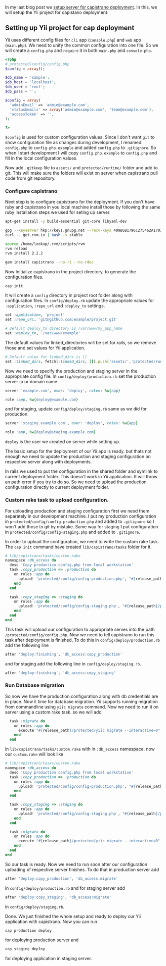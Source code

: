 <!--


---
 "PHP : Deploy Yii app using capistrano"
excerpt: "PHP : Deploy Yii app using capistrano"
date: 2015-06-24 00:00:00 IST
updated: 2015-06-24 00:00:00 IST
categories: php
tags: php, yii, capistrano
---

-->
<!DOCTYPE html>
<html>

<head>
  <title>basic-git-workflow</title>
  <meta charset="utf-8">
  <meta name="viewport" content="width=device-width, initial-scale=1.0">


  <link rel="stylesheet" href="./css/bootstrap.css">
  <link rel="stylesheet" href="./css/bootstrap.grid.css">
  <link rel="stylesheet" href="./css/bootstrap.min.css">
  <link rel="stylesheet" href="./css/bootstrap-reboot.min.css">
  <link rel="stylesheet" href="./css/bootstrap.css.map">
  <link rel="stylesheet" href="./css/blog-home.css">
  <link rel="stylesheet" href="./css/prism.css">
  <script async defer src="./css/prism.js"></script>
</head>

<body>

In my last blog post we [setup server for capistrano deployment](/2015/06/setup-server-for-capistrano-deployment.html). In this, we will setup the Yii project for capistano deployment.

## Setting up Yii project for cap deployment

Yii uses different config files for `cli` app (`console.php`) and `web` app (`main.php`). We need to unify the common configuration into one file. So we will create a `config.php` and `require` it in both `main.php` and `console.php`.

```php
<?php
# protected/config/config.php
$config = array();

$db_name = 'sample';
$db_host = 'localhost';
$db_user = 'root';
$db_pass = '';

$config = array(
  'adminEmail' => 'admin@example.com',
  'statusEmails' => array('admin@example.com', 'team@example.com'),
  'accessToken' => '',
);

?>
```

`$config` is used for custom configuration values. Since I don't want `git` to show configuration file as changes during development, I renamed `config.php` to `config.php.example` and added `config.php` to `.gitignore`. So when I start development I will copy `config.php.example` to `config.php` and fill in the local configuration values.

Now add `.gitkeep` file to `assets/` and `protected/runtime/` folder and add to git. This will make sure the folders will exist on server when capistrano pull code from git repository.

### Configure capistrano

Next step is to configure capistrano for the deployment. If you don't have ruby and capistrano in you local machine install those by following the same ruby installation steps we used for seting up server.

```sh
apt-get install -y build-essential git-core libyaml-dev

gpg --keyserver hkp://keys.gnupg.net --recv-keys 409B6B1796C275462A1703113804BB82D39DC0E3
curl -L get.rvm.io | bash -s stable

source /home/lookup/.rvm/scripts/rvm
rvm reload
rvm install 2.2.2

gem install capistrano --no-ri --no-rdoc
```

Now Initialize capistrano in the project directory, to generate the configuration files.

```sh
cap init
```

It will create a `config` directory in project root folder along with configuration files. In `config/deploy.rb` update the appropriate values for `:application`, `:repo_url` and `:deploy_to` settings.

```ruby
set :application, 'project'
set :repo_url, 'git@github.com:example/project.git'

# Default deploy_to directory is /var/www/my_app_name
set :deploy_to, '/var/www/example'
```

The default values for linked_directories will be set for rails, so we remove those and set values for Yii application.

```ruby
# Default value for linked_dirs is []
set :linked_dirs, fetch(:linked_dirs, []).push('assets/','protected/runtime')
```

Now we need to specify the production and staging server in the appropriate config file.
In `config/deploy/production.rb` set the production server ip or domain name.

```ruby
server 'example.com', user: 'deploy', roles: %w{app}

role :app, %w{deploy@example.com}
```

and for staging, update `config/deploy/staging.rb` same as we did for production.

```ruby
server 'staging.example.com', user: 'deploy', roles: %w{app}

role :app, %w{deploy@staging.example.com}
```

`deploy` is the user we created on server while setting up.

The basic setup for the deployment of our Yii app is ready. but thats not enough we need to update the production and staging configuration on respective server along with deployments.

In rails we used to put the configuration in the shared folder and symlink to current deployment folder. This doesn't work in Yii application. It will throw an path error if you try to do so. So we need to upload the production configuration directly to current deployment folder.

### Custom rake task to upload configuration.

For uploading production and staging configuration first we need them separately in our development machine. I put my production configuration in `protected/config/config-production.php` and added to `.gitignore` so I won't add those to git by mistake. Same way for staging I put configuration in `protected/config/config-staging.php` and added to `.gitignore`.

In order to upload the configuration, we need to write the custom rake task. The `cap init` command have created `lib/capistrano/tasks` folder for it.

```ruby
# lib/capistrano/tasks/custom.rake
namespace :db_access do
  desc 'Copy production config.php from local workstation'
  task :copy_production => :production do
    on roles :app do
      upload! 'protected/config/config-production.php', "#{release_path}/protected/config/config.php"
    end
  end

  task :copy_staging => :staging do
    on roles :app do
      upload! 'protected/config/config-staging.php', "#{release_path}/protected/config/config.php"
    end
  end
end
```

This task will upload our configuration to appropriate serves into the path `/protected/config/config.php`. Now we need to tell capistrano to run this task after deployment is finished. To do this in `config/deploy/production.rb` add the following line

```ruby
after 'deploy:finishing', 'db_access:copy_production'
```

and for staging add the following line in `config/deploy/staging.rb`.

```ruby
after 'deploy:finishing', 'db_access:copy_staging'
```

### Run Database migration

So now we have the production configuration along with db credentials are in place. Now it time for database migration. Yii supports running migration from commandline using `yiic migrate` command. Now we need to run it on server using a custom rake task. so we will add

```ruby
  task :migrate do
    on roles :app do
      execute "#{release_path}/protected/yiic migrate --interactive=0"
    end
  end
```

in `lib/capistrano/tasks/custom.rake` with in `:db_access` namespace. now our `custom.rake` will look like

```ruby
# lib/capistrano/tasks/custom.rake
namespace :db_access do
  desc 'Copy production config.php from local workstation'
  task :copy_production => :production do
    on roles :app do
      upload! 'protected/config/config-production.php', "#{release_path}/protected/config/config.php"
    end
  end

  task :copy_staging => :staging do
    on roles :app do
      upload! 'protected/config/config-staging.php', "#{release_path}/protected/config/config.php"
    end
  end

  task :migrate do
    on roles :app do
      execute "#{release_path}/protected/yiic migrate --interactive=0"
    end
  end
end
```

So our task is ready. Now we need to run soon after our configuration uploading of respective server finishes. To do that in production server add

```ruby
after 'deploy:copy_production', 'db_access:migrate'
```

in `config/deploy/production.rb` and for staging server add

```ruby
after 'deploy:copy_staging', 'db_access:migrate'
```

in `config/deploy/staging.rb`.

Done. We just finished the whole setup and ready to deploy our Yii application with capistrano. Now you can run

```sh
cap production deploy
```

for deploying production server and

```sh
cap staging deploy
```

for deploying application in staging server.
